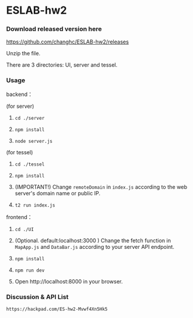# ESLAB-hw2

### Download released version here

https://github.com/changhc/ESLAB-hw2/releases

Unzip the file.

There are 3 directories: UI, server and tessel.

### Usage

  backend：

  (for server)
  
  1. ```cd ./server```
  
  2. ```npm install```
  
  3. ```node server.js```

  (for tessel)

  1. ```cd ./tessel```
  
  2. ```npm install```
  
  3. (IMPORTANT!) Change ```remoteDomain``` in ```index.js``` according to the web server's domain name or public IP.

  4. ```t2 run index.js```

  frontend：

  1. ```cd ./UI```

  2. (Optional. default:localhost:3000 ) Change the fetch function in ```MapApp.js``` and ```DataBar.js``` according to your server API endpoint.
  
  3. ```npm install```
  
  4. ```npm run dev```
  
  5. Open http://localhost:8000 in your browser.


### Discussion & API List

    https://hackpad.com/ES-hw2-Mvwf4Xn5Hk5
